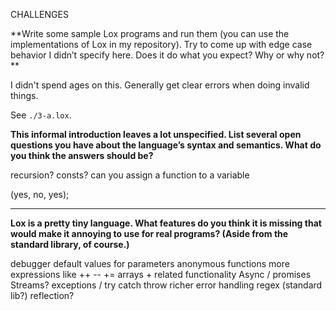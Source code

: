 CHALLENGES

**Write some sample Lox programs and run them (you can use the implementations of Lox in my repository). Try to come up with edge case behavior I didn’t specify here. Does it do what you expect? Why or why not?
**

I didn't spend ages on this. Generally get clear errors when doing invalid things.

See `./3-a.lox`.

**This informal introduction leaves a lot unspecified. List several open questions you have about the language’s syntax and semantics. What do you think the answers should be?**

recursion?
consts?
can you assign a function to a variable

(yes, no, yes);

---

**Lox is a pretty tiny language. What features do you think it is missing that would make it annoying to use for real programs? (Aside from the standard library, of course.)**

debugger
default values for parameters
anonymous functions
more expressions like ++ -- +=
arrays + related functionality
Async / promises
Streams?
exceptions / try catch throw
richer error handling
regex (standard lib?)
reflection?
